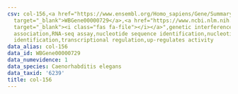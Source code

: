 ```yaml
---
csv: col-156,<a href="https://www.ensembl.org/Homo_sapiens/Gene/Summary?db=core;g=WBGene00000729"
  target="_blank">WBGene00000729</a>,<a href="https://www.ncbi.nlm.nih.gov/pubmed/27496166"
  target="_blank"><i class="fas fa-file"></i></a>",genetic interference,functional
  association,RNA-seq assay,nucleotide sequence identification,nucleotide sequence
  identification,transcriptional regulation,up-regulates activity
data_alias: col-156
data_id: WBGene00000729
data_numevidence: 1
data_species: Caenorhabditis elegans
data_taxid: '6239'
title: col-156
---
```

